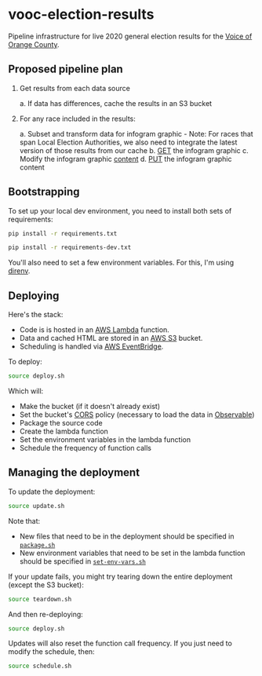 # vooc-election-results

Pipeline infrastructure for live 2020 general election results for the [Voice of Orange County](https://github.com/rji-futures-lab/vooc-election-results.git).

## Proposed pipeline plan

1. Get results from each data source

    a. If data has differences, cache the results in an S3 bucket

2. For any race included in the results:

    a. Subset and transform data for infogram graphic
        - Note: For races that span Local Election Authorities, we also need to integrate the latest version of those results from our cache
    b. [GET](https://developers.infogr.am/rest/get-infographics-id.html) the infogram graphic
    c. Modify the infogram graphic [content](https://developers.infogr.am/rest/content-schema.html)
    d. [PUT](https://developers.infogr.am/rest/put-infographics-id.html) the infogram graphic content


## Bootstrapping

To set up your local dev environment, you need to install both sets of requirements:

```sh
pip install -r requirements.txt
```

```sh
pip install -r requirements-dev.txt
```

You'll also need to set a few environment variables. For this, I'm using [direnv](https://direnv.net/).

## Deploying

Here's the stack:

- Code is is hosted in an [AWS Lambda](https://aws.amazon.com/lambda/) function.
- Data and cached HTML are stored in an [AWS S3](https://aws.amazon.com/s3/) bucket.
- Scheduling is handled via [AWS EventBridge](https://aws.amazon.com/eventbridge/).

To deploy:

```sh
source deploy.sh
```

Which will:

- Make the bucket (if it doesn't already exist)
- Set the bucket's [CORS](https://docs.aws.amazon.com/AmazonS3/latest/dev/cors.html) policy (necessary to load the data in [Observable](https://observablehq.com/))
- Package the source code 
- Create the lambda function
- Set the environment variables in the lambda function
- Schedule the frequency of function calls

## Managing the deployment

To update the deployment:

```sh
source update.sh
```

Note that:

- New files that need to be in the deployment should be specified in [`package.sh`](package.sh)
- New environment variables that need to be set in the lambda function should be specified in [`set-env-vars.sh`](set-env-vars.sh)

If your update fails, you might try tearing down the entire deployment (except the S3 bucket):

```sh
source teardown.sh
```

And then re-deploying:

```sh
source deploy.sh
```

Updates will also reset the function call frequency. If you just need to modify the schedule, then:

```sh
source schedule.sh
```
